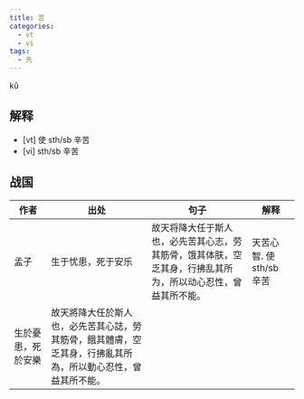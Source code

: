 ```yaml
---
title: 苦
categories:
  - vt
  - vi
tags:
  - 先
---
```


kǔ
<!-- more -->

## 解释
* [vt] 使 sth/sb 辛苦
* [vi] sth/sb 辛苦

## 战国

作者|出处|句子|解释
---|---|---|---
孟子|生于忧患，死于安乐|故天将降大任于斯人也，必先苦其心志，劳其筋骨，饿其体肤，空乏其身，行拂乱其所为，所以动心忍性，曾益其所不能。|天苦心智. 使 sth/sb 辛苦
 |生於憂患，死於安樂|故天將降大任於斯人也，必先苦其心誌，勞其筋骨，餓其體膚，空乏其身，行拂亂其所為，所以動心忍性，曾益其所不能。|

